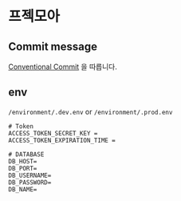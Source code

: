 # 프젝모아

## Commit message
[Conventional Commit](https://www.conventionalcommits.org/ko/v1.0.0-beta.4/) 을 따릅니다.

## env
```/environment/.dev.env``` or
```/environment/.prod.env```

```
# Token
ACCESS_TOKEN_SECRET_KEY = 
ACCESS_TOKEN_EXPIRATION_TIME = 

# DATABASE
DB_HOST=
DB_PORT=
DB_USERNAME=
DB_PASSWORD=
DB_NAME=
```